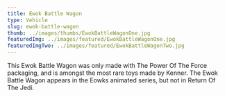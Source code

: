 ```yaml
---
title: Ewok Battle Wagon
type: Vehicle
slug: ewok-battle-wagon
thumb: ../images/thumbs/EwokBattleWagonOne.jpg
featuredImg: ../images/featured/EwokBattleWagonOne.jpg
featuredImgTwo: ../images/featured/EwokBattleWagonTwo.jpg
---
```


This Ewok Battle Wagon was only made with The Power Of The Force packaging, and is amongst the most rare toys made by Kenner. The Ewok Battle Wagon appears in the Eowks animated series, but not in Return Of The Jedi.
